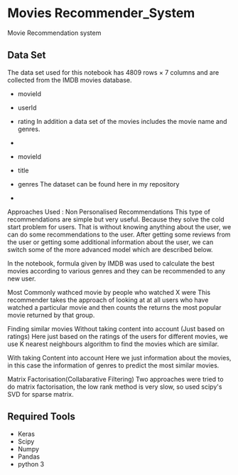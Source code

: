 # Movies Recommender_System
Movie Recommendation system
## Data Set
The data set used for this notebook has 4809 rows × 7 columns and are collected from the IMDB movies database.

- movieId
- userId
- rating
In addition a data set of the movies includes the movie name and genres.
- 

- movieId
- title
- genres
The dataset can be found here in my repository
- 
Approaches Used :
Non Personalised Recommendations
This type of recommendations are simple but very useful. Because they solve the cold start problem for users. That is without knowing anything about the user, we can do some recommendations to the user. After getting some reviews from the user or getting some additional information about the user, we can switch some of the more advanced model which are described below.

In the notebook, formula given by IMDB was used to calculate the best movies according to various genres and they can be recommended to any new user.

Most Commonly wathced movie by people who watched X were
This recommender takes the approach of looking at at all users who have watched a particular movie and then counts the returns the most popular movie returned by that group.

Finding similar movies
Without taking content into account (Just based on ratings)
Here just based on the ratings of the users for different movies, we use K nearest neighbours algorithm to find the movies which are similar.

With taking Content into account
Here we just information about the movies, in this case the information of genres to predict the most similar movies.

Matrix Factorisation(Collabarative Filtering)
Two approaches were tried to do matrix factorisation, the low rank method is very slow, so used scipy's SVD for sparse matrix.

Required Tools
- 
- Keras
- Scipy
- Numpy
- Pandas
- python 3
